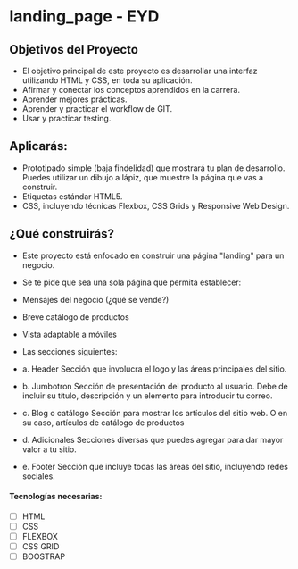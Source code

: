 # landing_page - EYD


## Objetivos del Proyecto

- El objetivo principal de este proyecto es desarrollar una interfaz utilizando HTML y CSS, en toda su aplicación.
- Afirmar y conectar los conceptos aprendidos en la carrera.
- Aprender mejores prácticas.
- Aprender y practicar el workflow de GIT.
- Usar y practicar testing.

## Aplicarás:

- Prototipado simple (baja findelidad) que mostrará tu plan de desarrollo. Puedes utilizar un dibujo a lápiz, que muestre la página que vas a construir.
- Etiquetas estándar HTML5.
- CSS, incluyendo técnicas Flexbox, CSS Grids y Responsive Web Design.

## ¿Qué construirás?

- Este proyecto está enfocado en construir una página "landing" para un negocio.

- Se te pide que sea una sola página que permita establecer:

- Mensajes del negocio (¿qué se vende?)
- Breve catálogo de productos
- Vista adaptable a móviles
- Las secciones siguientes:
- a. Header Sección que involucra el logo y las áreas principales del sitio.
- b. Jumbotron Sección de presentación del producto al usuario. Debe de incluir su título, descripción y un elemento para introducir tu correo.
- c. Blog o catálogo Sección para mostrar los artículos del sitio web. O en su caso, artículos de catálogo de productos
- d. Adicionales Secciones diversas que puedes agregar para dar mayor valor a tu sitio.
- e. Footer Sección que incluye todas las áreas del sitio, incluyendo redes sociales.

#### Tecnologías necesarias:
- [ ] HTML
- [ ] CSS
- [ ] FLEXBOX
- [ ] CSS GRID
- [ ] BOOSTRAP
